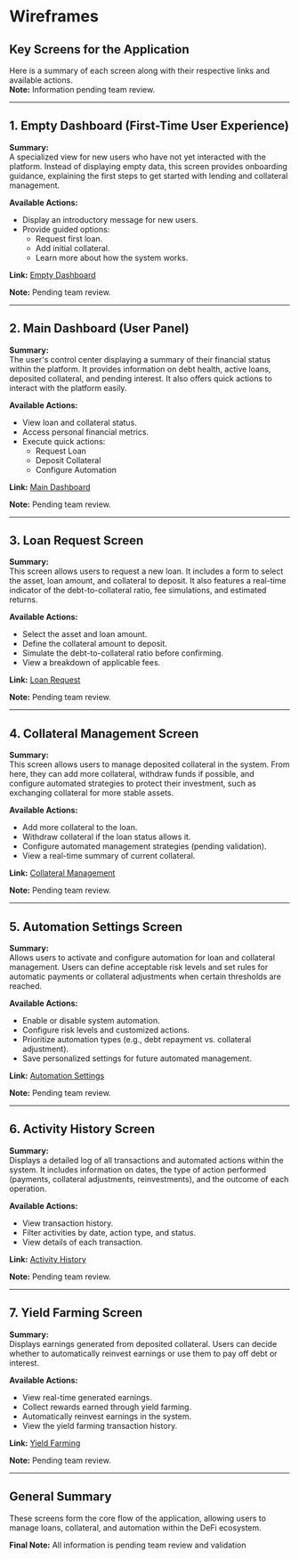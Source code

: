 # Wireframes

## **Key Screens for the Application**  

Here is a summary of each screen along with their respective links and available actions.  
**Note:** Information pending team review.  

---

## **1. Empty Dashboard (First-Time User Experience)**  

**Summary:**  
A specialized view for new users who have not yet interacted with the platform. Instead of displaying empty data, this screen provides onboarding guidance, explaining the first steps to get started with lending and collateral management.  

**Available Actions:**  
- Display an introductory message for new users.  
- Provide guided options:  
  - Request first loan.  
  - Add initial collateral.  
  - Learn more about how the system works.  

**Link:** [Empty Dashboard](https://drex007.github.io/ScrollLend/#/empty-dashboard)  

**Note:** Pending team review. 

---

## **2. Main Dashboard (User Panel)**  

**Summary:**  
The user's control center displaying a summary of their financial status within the platform. It provides information on debt health, active loans, deposited collateral, and pending interest. It also offers quick actions to interact with the platform easily.  

**Available Actions:**  
- View loan and collateral status.  
- Access personal financial metrics.  
- Execute quick actions:  
  - Request Loan  
  - Deposit Collateral  
  - Configure Automation  

**Link:** [Main Dashboard](https://drex007.github.io/ScrollLend/)  

**Note:** Pending team review.  

---

## **3. Loan Request Screen**  

**Summary:**  
This screen allows users to request a new loan. It includes a form to select the asset, loan amount, and collateral to deposit. It also features a real-time indicator of the debt-to-collateral ratio, fee simulations, and estimated returns.  

**Available Actions:**  
- Select the asset and loan amount.  
- Define the collateral amount to deposit.  
- Simulate the debt-to-collateral ratio before confirming.  
- View a breakdown of applicable fees.  

**Link:** [Loan Request](https://drex007.github.io/ScrollLend/#/loan-request)  

**Note:** Pending team review.  

---

## **4. Collateral Management Screen**  

**Summary:**  
This screen allows users to manage deposited collateral in the system. From here, they can add more collateral, withdraw funds if possible, and configure automated strategies to protect their investment, such as exchanging collateral for more stable assets.  

**Available Actions:**  
- Add more collateral to the loan.  
- Withdraw collateral if the loan status allows it.  
- Configure automated management strategies (pending validation).  
- View a real-time summary of current collateral.  

**Link:** [Collateral Management](https://drex007.github.io/ScrollLend/#/collateral-management)  

**Note:** Pending team review.  

---

## **5. Automation Settings Screen**  

**Summary:**  
Allows users to activate and configure automation for loan and collateral management. Users can define acceptable risk levels and set rules for automatic payments or collateral adjustments when certain thresholds are reached.  

**Available Actions:**  
- Enable or disable system automation.  
- Configure risk levels and customized actions.  
- Prioritize automation types (e.g., debt repayment vs. collateral adjustment).  
- Save personalized settings for future automated management.  

**Link:** [Automation Settings](https://drex007.github.io/ScrollLend/#/automation-settings)  

**Note:** Pending team review.  

---

## **6. Activity History Screen**  

**Summary:**  
Displays a detailed log of all transactions and automated actions within the system. It includes information on dates, the type of action performed (payments, collateral adjustments, reinvestments), and the outcome of each operation.  

**Available Actions:**  
- View transaction history.  
- Filter activities by date, action type, and status.  
- View details of each transaction.  

**Link:** [Activity History](https://drex007.github.io/ScrollLend/#/activity-history)  

**Note:** Pending team review.  

---

## **7. Yield Farming Screen**  

**Summary:**  
Displays earnings generated from deposited collateral. Users can decide whether to automatically reinvest earnings or use them to pay off debt or interest.  

**Available Actions:**  
- View real-time generated earnings.  
- Collect rewards earned through yield farming.  
- Automatically reinvest earnings in the system.  
- View the yield farming transaction history.  

**Link:** [Yield Farming](https://drex007.github.io/ScrollLend/#/yield-farming)  

**Note:** Pending team review.  

---

## **General Summary**  

These screens form the core flow of the application, allowing users to manage loans, collateral, and automation within the DeFi ecosystem. 

**Final Note:** All information is pending team review and validation